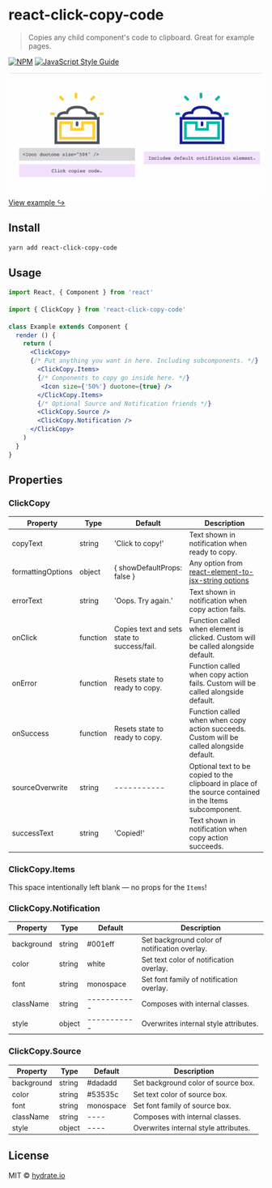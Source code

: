 # react-click-copy-code

> Copies any child component's code to clipboard. Great for example pages.

[![NPM](https://img.shields.io/npm/v/react-click-copy-code.svg)](https://www.npmjs.com/package/react-click-copy-code) [![JavaScript Style Guide](https://img.shields.io/badge/code_style-standard-brightgreen.svg)](https://standardjs.com)

[![click-copy-code-demo](example/click-copy-code-demo.gif)](https://hydrateio.github.io/react-click-copy-code/)
[View example ↪](https://hydrateio.github.io/react-click-copy-code/)

## Install

```bash
yarn add react-click-copy-code
```

## Usage

```jsx
import React, { Component } from 'react'

import { ClickCopy } from 'react-click-copy-code'

class Example extends Component {
  render () {
    return (
      <ClickCopy>
      {/* Put anything you want in here. Including subcomponents. */}
        <ClickCopy.Items>
        {/* Components to copy go inside here. */}
         <Icon size={'50%'} duotone={true} />
        </ClickCopy.Items>
        {/* Optional Source and Notification friends */}
        <ClickCopy.Source />
        <ClickCopy.Notification />
      </ClickCopy>
    )
  }
}
```

## Properties

### ClickCopy
| Property | Type | Default |  Description |
| -------- | ----------- | ---- | ------- |
| copyText | string | 'Click to copy!' | Text shown in notification when ready to copy. |
| formattingOptions | object | { showDefaultProps: false } | Any option from [react-element-to-jsx-string options](https://github.com/algolia/react-element-to-jsx-string)
| errorText | string | 'Oops. Try again.' | Text shown in notification when copy action fails. |
| onClick | function | Copies text and sets state to success/fail. | Function called when element is clicked. Custom will be called alongside default. |
| onError | function | Resets state to ready to copy. | Function called when copy action fails. Custom will be called alongside default. |
| onSuccess | function | Resets state to ready to copy. | Function called when when copy action succeeds. Custom will be called alongside default. |
| sourceOverwrite | string | ----------- | Optional text to be copied to the clipboard in place of the source contained in the Items subcomponent. |
| successText | string | 'Copied!' | Text shown in notification when copy action succeeds. |

### ClickCopy.Items
This space intentionally left blank — no props for the `Items`!

### ClickCopy.Notification
| Property | Type | Default | Description |
| -------- | ----------- | ---- | ------- |
| background | string | #001eff  | Set background color of notification overlay. |
| color | string | white  | Set text color of notification overlay. |
| font | string | monospace  | Set font family of notification overlay. |
| className | string | -----------  | Composes with internal classes. |
| style | object | -----------  | Overwrites internal style attributes. |


### ClickCopy.Source
| Property | Type | Default | Description |
| -------- | ----------- | ---- | ------- |
| background | string | #dadadd | Set background color of source box. |
| color | string | #53535c | Set text color of source box. |
| font | string | monospace | Set font family of source box. |
| className | string | ---- | Composes with internal classes. |
| style | object | ---- | Overwrites internal style attributes. |


## License

MIT © [hydrate.io](https://github.com/hydrateio)

